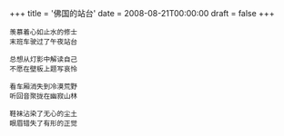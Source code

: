 +++
title = '佛国的站台'
date = 2008-08-21T00:00:00
draft = false
+++

<div class="poem">

```
羡慕着心如止水的修士
末班车驶过了午夜站台

总想从灯影中解读自己
不愿在壁板上题写哀怜

看车厢消失到冷漠荒野
听回音聚拢在幽寂山林

鞋袜沾染了无心的尘土
眼眉错失了有形的正觉
```

</div>
